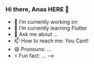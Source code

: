 ### Hi there, Anas HERE 👋

- 🔭 I’m currently working on
- 🌱 I’m currently learning Flutter
- 💬 Ask me about ...
- 📫 How to reach me: You Cant!
- 😄 Pronouns: ...
- ⚡ Fun fact: ...
-->
